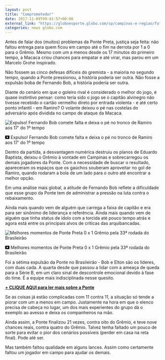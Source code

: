 ```yaml
---
layout: post
title: "Comprometedor"
date: 2017-11-09T09:41:57+00:00
external_link: "https://globoesporte.globo.com/sp/campinas-e-regiao/futebol/times/ponte-preta/noticia/analise-expulsao-compromete-e-reflete-fragilidade-da-ponte-em-lidar-com-pressao.ghtml"
categories: news globo.com
---
```

 
 
 

 
 
 
 

Antes de falar dos (muitos) problemas da Ponte Preta, justiça seja feita: não faltou entrega para quem ficou em campo até o fim na derrota por 1 a 0 para o Grêmio. Mesmo com um a menos desde os 17 minutos do primeiro tempo, a Macaca criou chances para empatar e até virar, mas parou em um Marcelo Grohe inspirado.

 
 
 

Não fossem as cinco defesas difíceis do gremista - a maioria no segundo tempo, quando a Ponte pressionou, a história poderia ser outra. Não fosse a expulsão boba de Fernando Bob, a história poderia ser outra.

 
 
 

Diante do cenário em que o goleiro rival é considerado o melhor do jogo, é quase instintivo pensar: como teria sido o jogo se o capitão alvinegro não tivesse recebido o cartão vermelho direto por entrada violenta - e até certo ponto infantil - em Ramiro? O volante deixou o pé nas costelas do adversário após dividida no campo de ataque da Macaca.

 
 
 
 <meta itemprop="name" content="Expulso! Fernando Bob comete falta e deixa o pé no tronco de Ramiro aos 17' do 1º tempo"> <meta itemprop="thumbnailUrl" content="https://s03.video.glbimg.com/x720/6275514.jpg"> <meta itemprop="datePublished" content="2017-11-09T01:58:51.457Z"> <meta itemprop="uploadDate" content="2017-11-09T01:58:51.457Z"> 

 

 
  ![Expulso! Fernando Bob comete falta e deixa o pé no tronco de Ramiro aos 17' do 1º tempo](https://s03.video.glbimg.com/x720/6275514.jpg "Expulso! Fernando Bob comete falta e deixa o pé no tronco de Ramiro aos 17' do 1º tempo") 
 
 
 

_<svg xmlns="http://www.w3.org/2000/svg" width="14px" height="11px" viewbox="0 0 14 11"><path d="M14,9.16666667 C14,10.175 13.19,11 12.2,11 L1.8,11 C0.81,11 0,10.175 0,9.16666667 L0,1.83333333 C0,0.825 0.81,0 1.8,0 L12.2,0 C13.19,0 14,0.825 14,1.83333333 L14,9.16666667 Z M10.6,5.5 L5.2,2.5025 L5.2,8.48833333 L10.6,5.5 L10.6,5.5 Z" id="Shape"></path></svg>_ Expulso! Fernando Bob comete falta e deixa o pé no tronco de Ramiro aos 17' do 1º tempo

 
 
 
 

Dentro da partida, a desvantagem numérica destruiu os planos de Eduardo Baptista, deixou o Grêmio à vontade em Campinas e sobrecarregou os demais jogadores da Ponte. Com a necessidade de buscar o resultado, apareceram os espaços que os gaúchos souberam aproveitar no gol de Ramiro, quando rodaram a bola de um lado para o outro até encontrar a melhor opção.

 
 
 

Em uma análise mais global, a atitude de Fernando Bob reflete a dificuldade que esse grupo da Ponte tem de administrar a pressão na luta contra o rebaixamento.

 
 
 

Ainda mais quando vem de alguém que carrega a faixa de capitão e era para ser sinônimo de liderança e referência. Ainda mais quando vem de alguém que tinha status de ídolo com a torcida até pouco tempo atrás e agora está entre os principais alvos de críticas das arquibancadas.

 
 
 

 
 
 
 <meta itemprop="name" content="Melhores momentos de Ponte Preta 0 x 1 Grêmio pela 33ª rodada do Brasileirão"> <meta itemprop="thumbnailUrl" content="https://s03.video.glbimg.com/x720/6275838.jpg"> <meta itemprop="datePublished" content="2017-11-09T01:58:51.457Z"> <meta itemprop="uploadDate" content="2017-11-09T01:58:51.457Z"> 

 

 
  ![Melhores momentos de Ponte Preta 0 x 1 Grêmio pela 33ª rodada do Brasileirão](https://s03.video.glbimg.com/x720/6275838.jpg "Melhores momentos de Ponte Preta 0 x 1 Grêmio pela 33ª rodada do Brasileirão") 
 
 
 

_<svg xmlns="http://www.w3.org/2000/svg" width="14px" height="11px" viewbox="0 0 14 11"><path d="M14,9.16666667 C14,10.175 13.19,11 12.2,11 L1.8,11 C0.81,11 0,10.175 0,9.16666667 L0,1.83333333 C0,0.825 0.81,0 1.8,0 L12.2,0 C13.19,0 14,0.825 14,1.83333333 L14,9.16666667 Z M10.6,5.5 L5.2,2.5025 L5.2,8.48833333 L10.6,5.5 L10.6,5.5 Z" id="Shape"></path></svg>_ Melhores momentos de Ponte Preta 0 x 1 Grêmio pela 33ª rodada do Brasileirão

 
 
 
 

Foi a sétima expulsão da Ponte no Brasileirão - Bob e Elton são os líderes, com duas cada. A quarta desde que passou a lidar com a ameaça de queda para a Série B, em um claro sinal de descontrole emocional devido à fase do time. É a equipe mais indisciplinada nesse quesito.

 
 
 

[**+ CLIQUE AQUI para ler mais sobre a Ponte**](http://globoesporte.globo.com/sp/campinas-e-regiao/futebol/times/ponte-preta/)

 
 
 

Se as coisas já estão complicadas com 11 contra 11, a situação só tende a piorar com um a menos em campo. Justamente na hora em que o elenco precisa de cabeça no lugar, um dos mais experientes do grupo dá o exemplo ao avesso e deixa os companheiros na mão.

 
 
 

Ainda assim, a Ponte finalizou 21 vezes, contra oito do Grêmio, e teve nove chances reais, contra quatro do Grêmio. Talvez tenha faltado um pouco de sorte para evitar o pior dos cenários possíveis (perder em casa na reta final). Pode até ser.

 
 
 
 

Mas também faltou qualidade em alguns lances. Assim como certamente faltou um jogador em campo para ajudar os demais.

 
 
 

